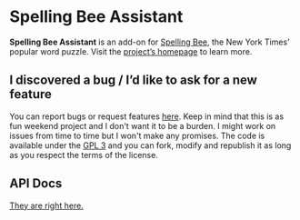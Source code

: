 # Spelling Bee Assistant

__Spelling Bee Assistant__ is an add-on for [Spelling Bee](https://www.nytimes.com/puzzles/spelling-bee), the New York Times’ popular word puzzle. Visit the [project’s homepage](https://spelling-bee-assistant.app/) to learn more.


## I discovered a bug / I’d like to ask for a new feature

You can report bugs or request features [here](https://github.com/draber/draber.github.io/issues). Keep in mind that this is as fun weekend project and I don't want it to be a burden. I might work on issues from time to time but I won't make any promises. The code is available under the [GPL 3](LICENSE.md) and you can fork, modify and republish it as long as you respect the terms of the license.

## API Docs
[They are right here.](https://spelling-bee-assistant.app/docs/index.html)
